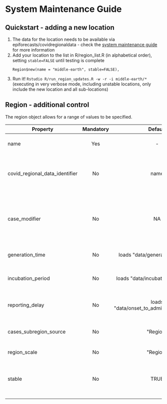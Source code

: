 # System Maintenance Guide

## Quickstart - adding a new location
1. The data for the location needs to be available via epiforecasts/covidregionaldata - check the [system maintenance guide](https://github.com/epiforecasts/covidregionaldata/blob/master/inst/smg/SMG.md) for more information
2. Add your location to the list in R/region_list.R (in alphabetical order), setting `stable=FALSE` until testing is complete
   ```
   Region$new(name = "middle-earth", stable=FALSE),
   ```
3. Run it! `Rstudio R/run_region_updates.R -w -r -i middle-earth/*` (executing in very verbose mode, including unstable locations, only include the new location and all sub-locations)

## Region - additional control

The region object allows for a range of values to be specified.

| Property | Mandatory | Default | Purpose | Example |
| -------- |:---------:|:-------:| ------- | ------- |
| name | Yes | - | this will be treated as the name used in any file path and is the default for covid_regional_data_identifier |  ` name = "germany"` |
| covid_regional_data_identifier | No | name | Used for the call to covidregionaldata::get_regional_data to specify the country parameter. Used to shim inconsistencies between the two libraries (e.g. united-kingdom / UK ) | ` covid_regional_data_identifier = "UK"` |
|case_modifier | No | NA | A lambda that modifies the `cases` object. This is expected to return the cases object. It allows for additional filtering or modifying of the source data if needed. This should be used with caution as it provides a method of "tinkering" with the source data with potential loss of data integrity. | `case_modifier = function(cases) { ... return(cases)}` |
|generation_time | No | loads "data/generation_time.rds" | Optionally provide alternative data object to replace that loaded from the generic generation_time.rds file | `generation_time = readRDS(here::here("data", "alternative_generation_time.rds"))` |
|incubation_period | No | loads "data/incubation_period.rds" | Optionally provide alternative data object to replace that loaded from the generic incubation_period.rds file | `incubation_period = readRDS(here::here("data", "alternative_incubation.rds"))` |
|reporting_delay | No | loads "data/onset_to_admission_delay.rds" | Optionally provide alternative data object to replace that loaded from the generic onset_to_admission_delay.rds file | `reporting_delay = readRDS(here::here("data", "alternative_delay.rds"))` |
|cases_subregion_source | No | "Region" | If the columns returned by covidregionaldata are not using the standard naming this can be reused to map the correct column for region | `cases_subregion_source = ...` |
|region_scale | No | "Region" | Used to refer to the region in report. E.g. "State" for USA | `region_scale = "State"` |
|stable | No | TRUE | Controls if it is eligible for inclusion in a full run. Regions under development (or suffering from data issues) can be flagged as `stable=FALSE` and excluded by default| `stable = FALSE` |